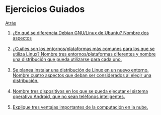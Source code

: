 # Ejercicios Guiados
<p><a href=../README.md>Atrás</a</p>

 <ol>
  <li>¿En qué se diferencia Debian GNU/Linux de Ubuntu? Nombre dos aspectos</li><br>
  
  <li>¿Cuáles son los entornos/plataformas más comunes para los que se utiliza Linux? Nombre tres entornos/plataformas diferentes y nombre una distribución que pueda utilizarse para cada uno.</li><br>
  
  <li>Se planea instalar una distribución de Linux en un nuevo entorno. Nombre cuatro aspectos que deban ser considerados al elegir una distribución.</li><br>
  
  <li>Nombre tres dispositivos en los que se pueda ejecutar el sistema operativo Android, que no sean teléfonos inteligentes.</li><br>
  
  <li>Explique tres ventajas importantes de la computación en la nube.</li>
 </ol>
